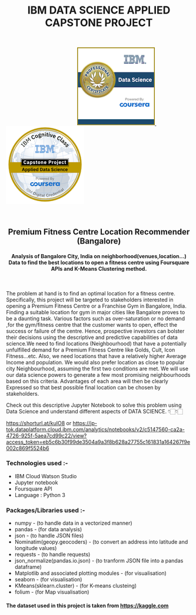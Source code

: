 <h1 align = "center">  IBM DATA SCIENCE APPLIED CAPSTONE PROJECT  </h1>
<br>


&nbsp;&nbsp; &nbsp; &nbsp;&nbsp; &nbsp;&nbsp; &nbsp;&nbsp; &nbsp;&nbsp; &nbsp;&nbsp; &nbsp;&nbsp; &nbsp;&nbsp; &nbsp;&nbsp; &nbsp;&nbsp; &nbsp;&nbsp; &nbsp; &nbsp; &nbsp; &nbsp; &nbsp; &nbsp; &nbsp;
<a href = "https://www.youracclaim.com/badges/f1a332b4-6cd8-442f-9311-c0d70e8ba018/public_url" >![Screenshot](images/data-science-professional-certificate.png) </a>  &nbsp; &nbsp; &nbsp;&nbsp; &nbsp;&nbsp; &nbsp; <a href = "https://www.youracclaim.com/badges/a4c7ef37-af2c-4532-a1d0-0795f8b79ddc/public_url">![Screenshot](images/applied-data-science-capstone.png)</a>

<br>


<h2 align = "center"> Premium Fitness Centre Location Recommender (Bangalore) </h2>

<h4 align = "center"> Analysis of Bangalore City, India on neighborhood(venues,location...) Data to find the best locations to open a fitness centre using Foursquare APIs and K-Means Clustering method. </h4>
<br>

The problem at hand is to find an optimal location for a fitness centre. Specifically, this project will be targeted to stakeholders interested in opening a Premium Fitness Centre or a Franchise Gym in Bangalore, India. Finding a suitable location for gym in major cities like Bangalore proves to be a daunting task. Various factors such as over-saturation or no demand ,for the gym/fitness centre that the customer wants to open, effect the success or failure of the centre. Hence, prospective investors can bolster their decisions using the descriptive and predictive capabilities of data science.We need to find locations (Neighbourhood) that have a potentially unfulfilled demand for a Premium Fitness Centre like Golds, Cult, Icon Fitness…etc. Also, we need locations that have a relatively higher Average Income and population. We would also prefer location as close to popular city Neighbourhood, assuming the first two conditions are met. We will use our data science powers to generate a few most promising neighbourhoods based on this criteria. Advantages of each area will then be clearly Expressed so that best possible final location can be chosen by stakeholders.

Check out this descriptive Jupyter Notebook to solve this problem using Data Science and understand different aspects of DATA SCIENCE. 👇🏻👇🏻

https://shorturl.at/kuIO8 or https://jp-tok.dataplatform.cloud.ibm.com/analytics/notebooks/v2/c5147560-ca2a-4726-925f-5aea7cd99c22/view?access_token=eb5c6b30f99de3504a9a3f8b628a27755c161831a164267f9e002c869f5524b6

### Technologies used :-

- IBM Cloud Watson Studio
- Jupyter notebook
- Foursquare API
- Language : Python 3


### Packages/Libraries used :-                           

- numpy -                                        (to handle data in a vectorized manner)
- pandas -                                         (for data analysis)
- json -                                          (to handle JSON files)
- Nominatim(geopy.geocoders) -                     (to convert an address into latitude and longitude values)
- requests -                                       (to handle requests)
- json_normalize(pandas.io.json) -                (to tranform JSON file into a pandas dataframe)
- Matplotlib and associated plotting modules -     (for visualisation)
- seaborn -                                        (for visualisation)
- KMeans(sklearn.cluster) -                        (for K-means clusteing)
- folium -                                         (for Map visualisation)


#### The dataset used in this project is taken from https://kaggle.com
